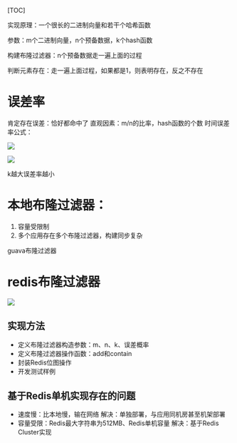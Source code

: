 [TOC]

实现原理：一个很长的二进制向量和若干个哈希函数

参数：m个二进制向量，n个预备数据，k个hash函数

构建布隆过滤器：n个预备数据走一遍上面的过程

判断元素存在：走一遍上面过程，如果都是1，则表明存在，反之不存在

# 误差率
肯定存在误差：恰好都命中了
直观因素：m/n的比率，hash函数的个数
时间误差率公式：

![](https://gitee.com/caijingquan/imagebed/raw/master/1610693140_20200425114425381_1794470607.png)

![](https://gitee.com/caijingquan/imagebed/raw/master/1610693141_20200425114548204_78201826.png)

k越大误差率越小

# 本地布隆过滤器：
1. 容量受限制
2. 多个应用存在多个布隆过滤器，构建同步复杂

guava布隆过滤器

# redis布隆过滤器
![](https://gitee.com/caijingquan/imagebed/raw/master/1610693142_20200426194442391_916583754.png)

## 实现方法
+ 定义布隆过滤器构造参数：m、n、k、误差概率
+ 定义布隆过滤器操作函数：add和contain
+ 封装Redis位图操作
+ 开发测试样例

## 基于Redis单机实现存在的问题
+ 速度慢：比本地慢，输在网络
解决：单独部署，与应用同机房甚至机架部署
+ 容量受限：Redis最大字符串为512MB、Redis单机容量
解决：基于Redis Cluster实现